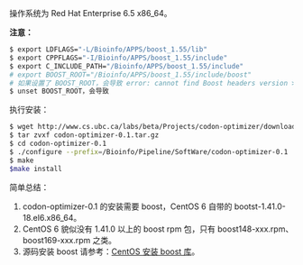 操作系统为 Red Hat Enterprise 6.5 x86_64。

**注意：**

```bash
$ export LDFLAGS="-L/Bioinfo/APPS/boost_1.55/lib"
$ export CPPFLAGS="-I/Bioinfo/APPS/boost_1.55/include"
$ export C_INCLUDE_PATH="/Bioinfo/APPS/boost_1.55/include"
# export BOOST_ROOT="/Bioinfo/APPS/boost_1.55/include/boost"
# 如果设置了 BOOST_ROOT，会导致 error: cannot find Boost headers version >= 1.48.0 异常
$ unset BOOST_ROOT，会导致
```

执行安装：

```bash
$ wget http://www.cs.ubc.ca/labs/beta/Projects/codon-optimizer/downloads/codon-optimizer-0.1.tar.gz
$ tar zvxf codon-optimizer-0.1.tar.gz
$ cd codon-optimizer-0.1
$ ./configure --prefix=/Bioinfo/Pipeline/SoftWare/codon-optimizer-0.1
$ make
$make install
```

简单总结：

1. codon-optimizer-0.1 的安装需要 boost，CentOS 6 自带的 bootst-1.41.0-18.el6.x86_64。
2. CentOS 6 貌似没有 1.41.0 以上的 boost rpm 包，只有 boost148-xxx.rpm、boost169-xxx.rpm 之类。
3. 源码安装 boost 请参考：[CentOS 安装 boost 库](https://www.hotbak.net/key/CentOS65%E4%B8%8ABoost%E5%BA%93%E7%BC%96%E8%AF%91%E5%AE%89%E8%A3%85%E5%85%A8.html)。
